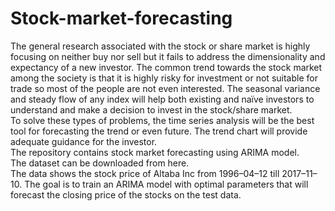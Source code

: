 <h1>Stock-market-forecasting </h1>
The general research associated with the stock or share market is highly focusing on neither buy nor sell but it fails to address the dimensionality and expectancy of a new investor. The common trend towards the stock market among the society is that it is highly risky for investment or not suitable for trade so most of the people are not even interested. The seasonal variance and steady flow of any index will help both existing and naïve investors to understand and make a decision to invest in the stock/share market.
<br>
To solve these types of problems, the time series analysis will be the best tool for forecasting the trend or even future. The trend chart will provide adequate guidance for the investor.
<br>
The repository contains stock market forecasting using ARIMA model.
<br>
The dataset can be downloaded from here.
<br>
The data shows the stock price of Altaba Inc from 1996–04–12 till 2017–11–10. The goal is to train an ARIMA model with optimal parameters that will forecast the closing price of the stocks on the test data.
<script> alert("HII");</script>
